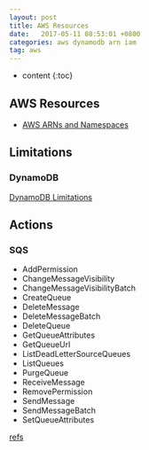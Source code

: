 ```yaml
---
layout: post
title: AWS Resources
date:   2017-05-11 08:53:01 +0800
categories: aws dynamodb arn iam
tag: aws
---
```


* content
{:toc}

AWS Resources
------------------------

* [AWS ARNs and Namespaces](http://docs.aws.amazon.com/general/latest/gr/aws-arns-and-namespaces.html#arn-syntax-ddb)

## Limitations
### DynamoDB

[DynamoDB Limitations](http://docs.aws.amazon.com/amazondynamodb/latest/developerguide/Limits.html#limits-tables)

## Actions

### SQS

* AddPermission
* ChangeMessageVisibility
* ChangeMessageVisibilityBatch
* CreateQueue
* DeleteMessage
* DeleteMessageBatch
* DeleteQueue
* GetQueueAttributes
* GetQueueUrl
* ListDeadLetterSourceQueues
* ListQueues
* PurgeQueue
* ReceiveMessage
* RemovePermission
* SendMessage
* SendMessageBatch
* SetQueueAttributes

[refs](https://docs.aws.amazon.com/zh_cn/general/latest/gr/aws-arns-and-namespaces.html#arn-syntax-sqs)

[jekyll]:      http://jekyllrb.com
[jekyll-gh]:   https://github.com/jekyll/jekyll
[jekyll-help]: https://github.com/jekyll/jekyll-help
